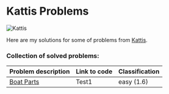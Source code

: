 # Kattis Problems

![Kattis](https://open.kattis.com/images/site/header/logo-empty.png?0bb770=)

Here are my solutions for some of problems from  [Kattis](https://open.kattis.com/").

### Collection of solved problems:

| Problem description     | Link to code      | Classification     |
| ------------- | ---------------- | -------- |
| [Boat Parts](https://open.kattis.com/problems/boatparts")          | Test1         | easy (1.6)  |

